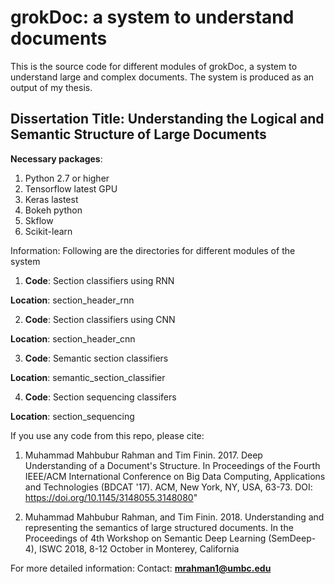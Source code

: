 # grokDoc: a system to understand documents

This is the source code for different modules of grokDoc, a system to understand large and complex documents. 
The system is produced as an output of my thesis. 

## Dissertation Title: Understanding the Logical and Semantic Structure of Large Documents



**Necessary packages**:

1. Python 2.7 or higher
2. Tensorflow latest GPU 
3. Keras lastest 
4. Bokeh python
5. Skflow 
6. Scikit-learn 



Information: Following are the directories for different modules of the system


1. **Code**: Section classifiers using RNN

**Location**: section_header_rnn


2. **Code**: Section classifiers using CNN

**Location**: section_header_cnn


3. **Code**: Semantic section classifiers

**Location**: semantic_section_classifier


4. **Code**: Section sequencing classifers

**Location**: section_sequencing




If you use any code from this repo, please cite: 

1. Muhammad Mahbubur Rahman and Tim Finin. 2017. Deep Understanding of a Document's Structure. In Proceedings of the Fourth IEEE/ACM International Conference on Big Data Computing, Applications and Technologies (BDCAT '17). ACM, New York, NY, USA, 63-73. DOI: https://doi.org/10.1145/3148055.3148080"

2. Muhammad Mahbubur Rahman, and Tim Finin. 2018. Understanding and representing the semantics of large structured documents. In the Proceedings of 4th Workshop on Semantic Deep Learning (SemDeep-4), ISWC 2018, 8-12 October in Monterey, California


For more detailed information: 
Contact: **mrahman1@umbc.edu**



